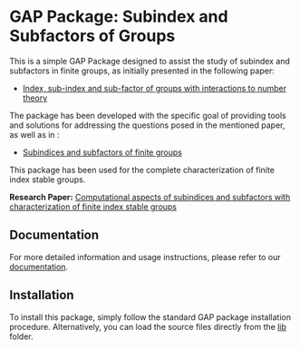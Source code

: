 # GAP Package: Subindex and Subfactors of Groups

This is a simple GAP Package designed to assist the study of subindex and subfactors in finite groups, as initially presented in the following paper:

- [Index, sub-index and sub-factor of groups with interactions to number theory](https://doi.org/10.1142/S0219498820501017)

The package has been developed with the specific goal of providing tools and solutions for addressing the questions posed in the mentioned paper, as well as in :
- [Subindices and subfactors of finite groups](https://doi.org/10.1080/00927872.2023.2168685)

This package has been used for the complete characterization of finite index stable groups.

**Research Paper:** [Computational aspects of subindices and subfactors with characterization of finite index stable groups](https://arxiv.org/abs/2310.03438)

## Documentation 

For more detailed information and usage instructions, please refer to our [documentation](https://drive.google.com/file/d/1KaCfMXZoYTCr2agVS3VGNp-6o5ibzx1G/view?usp=sharing).

## Installation

To install this package, simply follow the standard GAP package installation procedure. Alternatively, you can load the source files directly from the [lib](./lib) folder.
